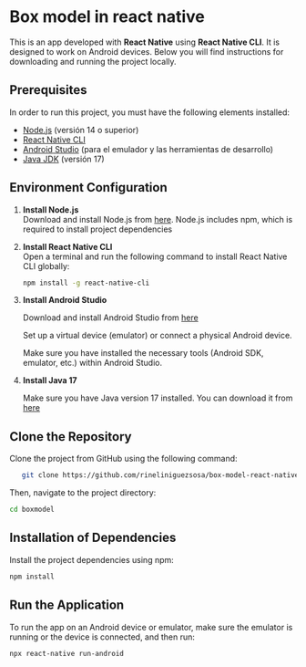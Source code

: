 # Box model in react native

This is an app developed with **React Native** using **React Native CLI**. It is designed to work on Android devices. Below you will find instructions for downloading and running the project locally.

## Prerequisites

In order to run this project, you must have the following elements installed:

- [Node.js](https://nodejs.org/) (versión 14 o superior)
- [React Native CLI](https://reactnative.dev/docs/environment-setup)
- [Android Studio](https://developer.android.com/studio) (para el emulador y las herramientas de desarrollo)
- [Java JDK](https://www.oracle.com/java/technologies/javase/jdk17-archive-downloads.html) (versión 17)

## Environment Configuration

1. **Install Node.js**  
   Download and install Node.js from [here](https://nodejs.org/). Node.js includes npm, which is required to install project dependencies

2. **Install React Native CLI**  
   Open a terminal and run the following command to install React Native CLI globally:

   ```sh
   npm install -g react-native-cli
   ```

3. **Install Android Studio**

   Download and install Android Studio from [here](https://developer.android.com/studio)

   Set up a virtual device (emulator) or connect a physical Android device.

   Make sure you have installed the necessary tools (Android SDK, emulator, etc.) within Android Studio.

4. **Install Java 17**
   
   Make sure you have Java version 17 installed. You can download it from [here](https://www.oracle.com/java/technologies/javase/jdk17-archive-downloads.html)

## Clone the Repository

   Clone the project from GitHub using the following command:

   ```sh
      git clone https://github.com/rineliniguezsosa/box-model-react-native.git
   ```
   Then, navigate to the project directory:

   ```sh
   cd boxmodel
   ```
## Installation of Dependencies
   Install the project dependencies using npm:

   ```sh
   npm install 
   ```
## Run the Application
   To run the app on an Android device or emulator, make sure the emulator is running or the device is connected, and then run:

   ```sh
   npx react-native run-android
   ```